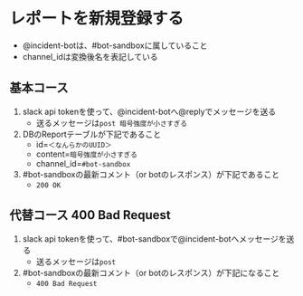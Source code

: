 # レポートを新規登録する

- @incident-botは、#bot-sandboxに属していること
- channel_idは変換後名を表記している

## 基本コース

1. slack api tokenを使って、@incident-botへ@replyでメッセージを送る
    - 送るメッセージは`post 暗号強度が小さすぎる`
1. DBのReportテーブルが下記であること
    - id=`＜なんらかのUUID＞`
    - content=`暗号強度が小さすぎる`
    - channel_id=`#bot-sandbox`
1. #bot-sandboxの最新コメント（or botのレスポンス）が下記であること
    - `200 OK`

## 代替コース 400 Bad Request

1. slack api tokenを使って、#bot-sandboxで@incident-botへメッセージを送る
    - 送るメッセージは`post`
1. #bot-sandboxの最新コメント（or botのレスポンス）が下記になること
    - `400 Bad Request`
